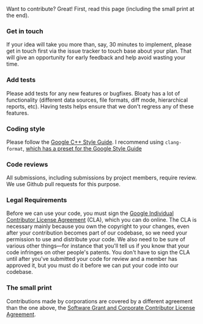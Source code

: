 Want to contribute? Great! First, read this page (including
the small print at the end).

### Get in touch

If your idea will take you more than, say, 30 minutes to
implement, please get in touch first via the issue tracker
to touch base about your plan.  That will give an
opportunity for early feedback and help avoid wasting your
time.

### Add tests

Please add tests for any new features or bugfixes.  Bloaty
has a lot of functionality (different data sources, file
formats, diff mode, hierarchical reports, etc).  Having
tests helps ensure that we don't regress any of these
features.

### Coding style

Please follow the [Google C++ Style
Guide](https://google.github.io/styleguide/cppguide.html). I
recommend using `clang-format`, [which has a preset for the
Google Style
Guide](http://clang.llvm.org/docs/ClangFormatStyleOptions.html)

### Code reviews

All submissions, including submissions by project members,
require review. We use Github pull requests for this
purpose.

### Legal Requirements
Before we can use your code, you must sign the [Google
Individual Contributor License
Agreement](https://cla.developers.google.com/about/google-individual)
(CLA), which you can do online. The CLA is necessary mainly
because you own the copyright to your changes, even after
your contribution becomes part of our codebase, so we need
your permission to use and distribute your code. We also
need to be sure of various other things—for instance that
you'll tell us if you know that your code infringes on other
people's patents. You don't have to sign the CLA until after
you've submitted your code for review and a member has
approved it, but you must do it before we can put your code
into our codebase.

### The small print
Contributions made by corporations are covered by a
different agreement than the one above, the [Software Grant
and Corporate Contributor License
Agreement](https://cla.developers.google.com/about/google-corporate).
